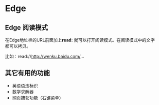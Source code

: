 # Edge

## Edge 阅读模式

在Edge地址栏的URL前面加上**read:** 就可以打开阅读模式。在阅读模式中的文字都可以拷贝。

比如：read://http://wenku.baidu.com/...

## 其它有用的功能

* 英语语法标识
* 数学求解器
* 网页捕获功能（右键菜单）